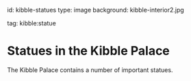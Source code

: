 id: kibble-statues
type: image
background: kibble-interior2.jpg

tag: kibble:statue

# Statues in the Kibble Palace

The Kibble Palace contains a number of important statues.